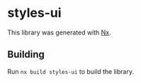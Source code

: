 # styles-ui

This library was generated with [Nx](https://nx.dev).

## Building

Run `nx build styles-ui` to build the library.
